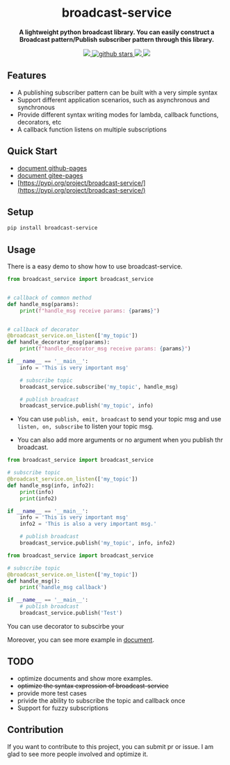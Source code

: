 <h1 align="center">
    broadcast-service
</h1>
<p align="center">
  <strong>A lightweight python broadcast library. You can easily construct a Broadcast pattern/Publish subscriber pattern through this library.</strong>
</p>

<p align="center">
    <a target="_blank" href="">
        <img src="https://img.shields.io/badge/License-Apache%202.0-blue.svg?label=license" />
    </a>
   <a target="_blank" href=''>
        <img src="https://img.shields.io/github/stars/Undertone0809/broadcast-service.svg" alt="github stars"/>
   </a>
    <a target="_blank" href=''>
        <img src="https://static.pepy.tech/personalized-badge/broadcast-service?period=total&units=international_system&left_color=grey&right_color=blue&left_text=Downloads/Total"/>
   </a>
    <a target="_blank" href=''>
        <img src="https://static.pepy.tech/personalized-badge/broadcast-service?period=month&units=international_system&left_color=grey&right_color=blue&left_text=Downloads/Week"/>
   </a>
</p>


## Features
- A publishing subscriber pattern can be built with a very simple syntax
- Support different application scenarios, such as asynchronous and synchronous
- Provide different syntax writing modes for lambda, callback functions, decorators, etc
- A callback function listens on multiple subscriptions

## Quick Start
- [document github-pages](https://undertone0809.github.io/broadcast-service/#/)
- [document gitee-pages](https://zeeland.gitee.io/broadcast-service/#/)
- [https://pypi.org/project/broadcast-service/](https://pypi.org/project/broadcast-service/)

## Setup
```sh
pip install broadcast-service
```


## Usage
There is a easy demo to show how to use broadcast-service.
```python
from broadcast_service import broadcast_service


# callback of common method
def handle_msg(params):
    print(f"handle_msg receive params: {params}")


# callback of decorator
@broadcast_service.on_listen(['my_topic'])
def handle_decorator_msg(params):
    print(f"handle_decorator_msg receive params: {params}")

if __name__ == '__main__':
    info = 'This is very important msg'

    # subscribe topic
    broadcast_service.subscribe('my_topic', handle_msg)

    # publish broadcast
    broadcast_service.publish('my_topic', info)
```

- You can use `publish, emit, broadcast` to send your topic msg and use `listen, on, subscribe` to listen your topic msg.

- You can also add more arguments or no argument when you publish thr broadcast.
```python
from broadcast_service import broadcast_service

# subscribe topic
@broadcast_service.on_listen(['my_topic'])
def handle_msg(info, info2):
    print(info)
    print(info2)

if __name__ == '__main__':
    info = 'This is very important msg'
    info2 = 'This is also a very important msg.'

    # publish broadcast
    broadcast_service.publish('my_topic', info, info2)
```
```python
from broadcast_service import broadcast_service

# subscribe topic
@broadcast_service.on_listen(['my_topic'])
def handle_msg():
    print('handle_msg callback')

if __name__ == '__main__':
    # publish broadcast
    broadcast_service.publish('Test')
```

You can use decorator to subscirbe your

Moreover, you can see more example in [document](https://undertone0809.github.io/broadcast-service/#/).

## TODO
- optimize documents and show more examples.
- ~~optimize the syntax expression of broadcast-service~~
- provide more test cases
- privide the ability to subscribe the topic and callback once
- Support for fuzzy subscriptions


## Contribution
If you want to contribute to this project, you can submit pr or issue. I am glad to see more people involved and optimize it.
